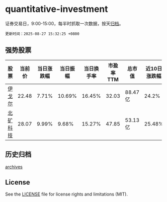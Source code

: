 # quantitative-investment

证券交易日，9:00-15:00，每半时抓取一次数据，按天[归档](archives)。

`更新时间：2025-08-27 15:32:25 +0800`

## 强势股票

|股票|当前价|当日涨跌幅|当日振幅|当日换手率|市盈率TTM|总市值|近10日涨跌幅|
|----|----|----|----|----|----|----|----|
|[伊戈尔](https://xueqiu.com/S/SZ002922)|22.48|7.71%|10.69%|16.45%|32.03|88.47亿|24.2%|
|[北矿科技](https://xueqiu.com/S/SH600980)|28.07|9.99%|9.68%|15.27%|47.85|53.13亿|25.48%|

## 历史归档

[archives](archives)

## License

See the [LICENSE](LICENSE) file for license rights and limitations (MIT).